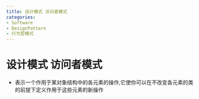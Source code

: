 ```yaml
---
title: 设计模式 访问者模式
categories:
- Software
- DesignPattern
- 行为型模式
---
```

# 设计模式 访问者模式

- 表示一个作用于某对象结构中的各元素的操作,它使你可以在不改变各元素的类的前提下定义作用于这些元素的新操作